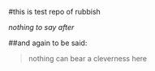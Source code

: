 #this is test repo of rubbish

*nothing to say after*

##and again to be said:
> nothing can bear a cleverness here 
